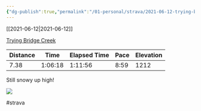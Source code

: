 ```yaml
---
{"dg-publish":true,"permalink":"/01-personal/strava/2021-06-12-trying-bridge-creek/"}
---
```



[[2021-06-12\|2021-06-12]]

[Trying Bridge Creek](https://www.strava.com/activities/5459423787)

| Distance | Time    | Elapsed Time | Pace | Elevation |
| -------- | ------- | ------------ | ---- | --------- |
| 7.38     | 1:06:18 | 1:11:56      | 8:59 | 1212      |


Still snowy up high!
    
![](https://dgtzuqphqg23d.cloudfront.net/umEoMEXme51q4Jyg4clISbxooHkk-d166BubT9bCOVU-768x576.jpg)

    

#strava
